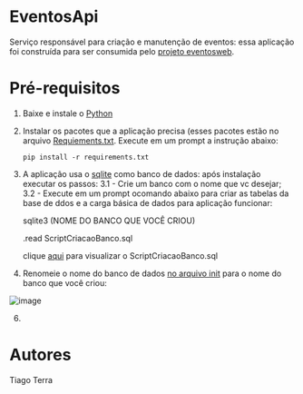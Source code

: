 # EventosApi

Serviço responsável para criação e manutenção de eventos: essa aplicação foi construída para ser consumida pelo [projeto eventosweb](https://github.com/TiagoTerra/eventosweb/tree/master).

# Pré-requisitos

1. Baixe e instale o [Python](https://www.python.org/downloads/)

2. Instalar os pacotes que a aplicação precisa (esses pacotes estão no arquivo [Requiements.txt](https://github.com/TiagoTerra/eventosapi/blob/master/Aplicacao/requirements.txt).
   Execute em um prompt a instrução abaixo:

       pip install -r requirements.txt

3. A aplicação usa o [sqlite](https://www.sqlite.org/download.html) como banco de dados: após instalação executar os passos:
  3.1 - Crie um banco com o nome que vc desejar;
  3.2 -  Execute em um prompt ocomando abaixo para criar as tabelas da base de ddos e a carga básica de dados para  aplicação funcionar:

   sqlite3 (NOME DO BANCO QUE VOCÊ CRIOU)

   .read ScriptCriacaoBanco.sql

   clique [aqui](https://github.com/TiagoTerra/eventosapi/blob/master/Aplicacao/scripts/ScriptCriacaoBanco.txt) para visualizar o  ScriptCriacaoBanco.sql

5. Renomeie o nome do banco de dados [no arquivo init](https://github.com/TiagoTerra/eventosapi/blob/master/Aplicacao/model/__init__.py) para o nome do banco que você criou:

![image](https://github.com/TiagoTerra/eventosapi/assets/7558795/b728a93d-8fa6-43c2-86f4-f3aae9ce4aa6)

6. 

# Autores
Tiago Terra
